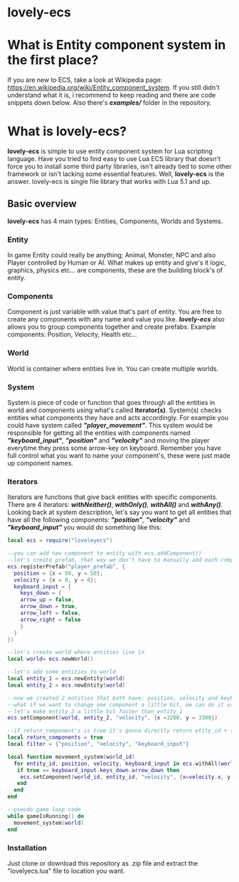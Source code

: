 # lovely-ecs

# What is Entity component system in the first place?
If you are new to ECS, take a look at Wikipedia page: https://en.wikipedia.org/wiki/Entity_component_system. If you still didn't understand what it is, i recommend to keep reading and there are code snippets down below. Also there's ***examples/*** folder in the repository.

# What is lovely-ecs?

**lovely-ecs** is simple to use entity component system for Lua scripting language. Have you tried to find easy to use Lua ECS library that doesn't force you to install some third party libraries, isn't already tied to some other framework or isn't lacking some essential features. Well, **lovely-ecs** is the answer. lovely-ecs is single file library that works with Lua 5.1 and up.

## Basic overview
**lovely-ecs** has 4 main types: Entities, Components, Worlds and Systems.


### Entity
In game Entity could really be anything; Animal, Monster, NPC and also Player controlled by Human or AI. What makes up entity and give's it logic, graphics, physics etc... are components, these are the building block's of entity.


### Components
Component is just variable with value that's part of entity. You are free to create any components with any name and value you like. ***lovely-ecs*** also allows you to group components together and create prefabs. Example components: Position, Velocity, Health etc...


### World
World is container where entities live in. You can create multiple worlds.


### System
System is piece of code or function that goes through all the entities in world and components using what's called **Iterator(s)**. System(s) checks entities what components they have and acts accordingly. For example you could have system called ***"player_movement"***. This system would be responsible for getting all the entities with components named ***"keyboard_input"***, ***"position"*** and ***"velocity"*** and moving the player everytime they press some arrow-key on keyboard. Remember you have full control what you want to name your component's, these were just made up component names.


### Iterators
Iterators are functions that give back entities with specific components. There are 4 iterators: ***withNeither()***, ***withOnly()***, ***withAll()*** and ***withAny()***. Looking back at system description, let's say you want to get all entities that have all the following components: ***"position"***, ***"velocity"*** and  ***"keyboard_input"*** you would do something like this:
```lua
local ecs = require("loveleyecs")

--you can add new component to entity with ecs.addComponent()
--let's create prefab, that way we don't have to manually add each component one by one
ecs.registerPrefab("player_prefab", {
  position = {x = 50, y = 50};
  velocity = {x = 0, y = 0};
  keyboard_input = {
    keys_down = {
    arrow_up = false,
    arrow_down = true,
    arrow_left = false,
    arrow_right = false
    }
  }
})

--let's create world where entities live in
local world= ecs.newWorld()

--let's add some entities to world
local entity_1 = ecs.newEntity(world)
local entity_2 = ecs.newEntity(world)

--now we created 2 entities that both have: position, velocity and keyboard_input components
--what if we want to change one component a little bit, we can do it using ecs.setComponent() function
--let's make entity_2 a little bit faster than entity_1
ecs.setComponent(world, entity_2, "velocity", {x =3200, y = 3300})

--if return_component's is true it's gonna directly return etity_id + (the components) specified in filter
local return_components = true
local filter = {"position", "velocity", "keyboard_input"}

local function movement_system(world_id)
  for entity_id, position, velocity, keyboard_input in ecs.withAll(world_id, filter, return_components) do  
   if true == keyboard_input.keys_down.arrow_down then
    ecs.setComponent(world_id, entity_id, "velocity", {x=velocity.x, y = velocity.y + 20})
   end
  end
end

--pseudo game loop code
while gameIsRunning() do
  movement_system(world)
end
```

### Installation
Just clone or download this repository as .zip file and extract the "lovelyecs.lua" file to location you want.
